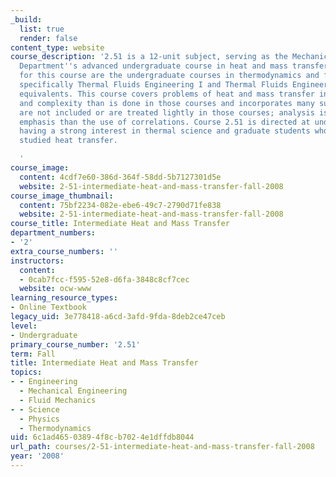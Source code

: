 ```yaml
---
_build:
  list: true
  render: false
content_type: website
course_description: '2.51 is a 12-unit subject, serving as the Mechanical Engineering
  Department''s advanced undergraduate course in heat and mass transfer. The prerequisites
  for this course are the undergraduate courses in thermodynamics and fluid mechanics,
  specifically Thermal Fluids Engineering I and Thermal Fluids Engineering II or their
  equivalents. This course covers problems of heat and mass transfer in greater depth
  and complexity than is done in those courses and incorporates many subjects that
  are not included or are treated lightly in those courses; analysis is given greater
  emphasis than the use of correlations. Course 2.51 is directed at undergraduates
  having a strong interest in thermal science and graduate students who have not previously
  studied heat transfer.

  '
course_image:
  content: 4cdf7e60-386d-364f-58dd-5b7127301d5e
  website: 2-51-intermediate-heat-and-mass-transfer-fall-2008
course_image_thumbnail:
  content: 75bf2234-082e-ebe6-49c7-2790d71fe838
  website: 2-51-intermediate-heat-and-mass-transfer-fall-2008
course_title: Intermediate Heat and Mass Transfer
department_numbers:
- '2'
extra_course_numbers: ''
instructors:
  content:
  - 0cab7fcc-f595-52e8-d6fa-3848c8cf7cec
  website: ocw-www
learning_resource_types:
- Online Textbook
legacy_uid: 3e778418-a6cd-3afd-9fda-8deb2ce47ceb
level:
- Undergraduate
primary_course_number: '2.51'
term: Fall
title: Intermediate Heat and Mass Transfer
topics:
- - Engineering
  - Mechanical Engineering
  - Fluid Mechanics
- - Science
  - Physics
  - Thermodynamics
uid: 6c1ad465-0389-4f8c-b702-4e1dffdb8044
url_path: courses/2-51-intermediate-heat-and-mass-transfer-fall-2008
year: '2008'
---
```


